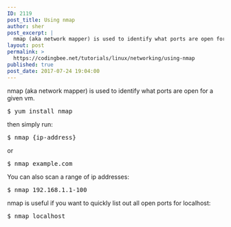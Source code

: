 ```yaml
---
ID: 2119
post_title: Using nmap
author: sher
post_excerpt: |
  nmap (aka network mapper) is used to identify what ports are open for a given vm.
layout: post
permalink: >
  https://codingbee.net/tutorials/linux/networking/using-nmap
published: true
post_date: 2017-07-24 19:04:00
---
```

nmap (aka network mapper) is used to identify what ports are open for a given vm. 

<pre>
$ yum install nmap
</pre>


then simply run:

<pre>$ nmap {ip-address}</pre>

or 

<pre>$ nmap example.com</pre>

You can also scan a range of ip addresses:

<pre>$ nmap 192.168.1.1-100</pre>


nmap is useful if you want to quickly list out all open ports for localhost:


<pre>$ nmap localhost</pre>